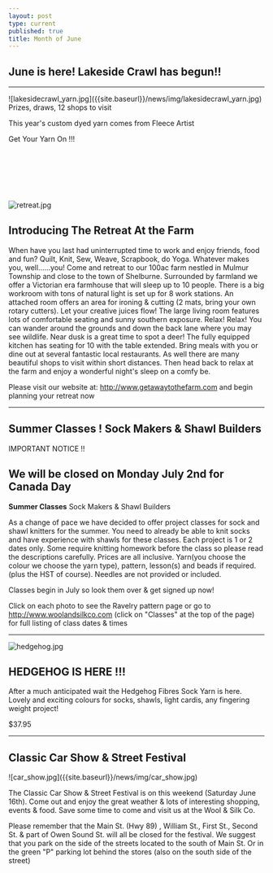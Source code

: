 ```yaml
---
layout: post
type: current
published: true
title: Month of June
---
```

<h2>June is here! Lakeside Crawl has begun!!</h2>
<hr>
![lakesidecrawl_yarn.jpg]({{site.baseurl}}/news/img/lakesidecrawl_yarn.jpg)
Prizes, draws, 12 shops to visit

This year's custom dyed yarn comes from Fleece Artist 


Get Your Yarn On  !!!<br /><br /><br />


<br /><br /><br />


![retreat.jpg]({{site.baseurl}}/news/img/retreat.jpg)<br />
<h2>Introducing  The Retreat At the Farm</h2>

When have you last had uninterrupted time to work and enjoy friends, food and fun? Quilt, Knit, Sew, Weave, Scrapbook, do Yoga. Whatever makes you, well......you!
Come and retreat to our 100ac farm nestled in Mulmur Township and close to the town of Shelburne. Surrounded by farmland we offer a Victorian era farmhouse that will sleep up to 10 people.
There is a big workroom with tons of natural light is set up for 8 work stations. An attached room offers an area for ironing & cutting (2 mats, bring your own rotary cutters). Let your creative juices flow! The large living room features lots of comfortable seating and sunny southern exposure. Relax! Relax!
You can wander around the grounds and down the back lane where you may see wildlife. Near dusk is a great time to spot a deer!
The fully equipped kitchen has seating for 10 with the table extended. Bring meals with you or dine out at several fantastic local restaurants. As well there are many beautiful shops to visit within short distances.
Then head back to relax at the farm and enjoy a wonderful night's sleep on a comfy be.

Please visit our website at: http://www.getawaytothefarm.com  and begin planning your retreat now

<hr />
<h2>Summer Classes ! Sock Makers & Shawl Builders</h2>
 
IMPORTANT NOTICE !!

<h2>We will be closed on Monday July 2nd for Canada Day</h2>

<strong>Summer Classes</strong>
Sock Makers & Shawl Builders

As a change of pace we have decided to offer project classes for sock and shawl knitters for the summer. You need to already be able to knit socks and have experience with shawls for these classes. 
Each project is 1 or 2 dates only. Some require knitting homework before the class so please read the descriptions carefully. 
Prices are all inclusive. Yarn(you choose the colour we choose the yarn type), pattern, lesson(s) and beads if required. (plus the HST of course). Needles are not provided or included.

Classes begin in July so look them over & get signed up now!

Click on each photo to see the Ravelry pattern page
or go to http://www.woolandsilkco.com 
(click on "Classes" at the top of the page)
for full listing of class dates & times 
<hr />

![hedgehog.jpg]({{site.baseurl}}/news/img/hedgehog.jpg)

<h2>HEDGEHOG IS HERE !!!</h2>

After a much anticipated wait the Hedgehog Fibres Sock Yarn is here. Lovely and exciting colours for socks, shawls, light cardis, any fingering weight project!

$37.95
<hr />
<h2>Classic Car Show & Street Festival</h2>
![car_show.jpg]({{site.baseurl}}/news/img/car_show.jpg)

The Classic Car Show & Street Festival is on this weekend (Saturday June 16th).  Come out and enjoy the great weather & lots of interesting shopping, events & food. Save some time to come and visit us at the Wool & Silk Co.

Please remember that the Main St. (Hwy 89) , William St., First St., Second St. & part of Owen Sound St. will all be closed for the festival. We suggest that you park on the side of the streets located to the south of Main St.   Or in the green "P" parking lot behind the stores (also on the south side of the street)



